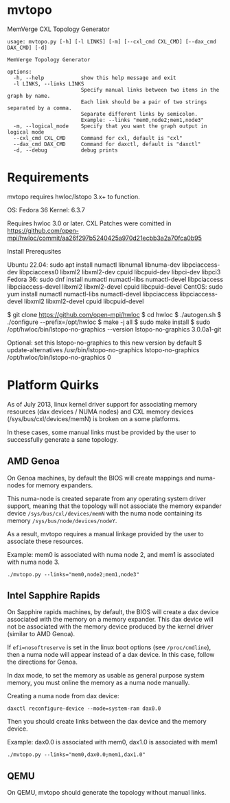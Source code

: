 # mvtopo

MemVerge CXL Topology Generator

```
usage: mvtopo.py [-h] [-l LINKS] [-m] [--cxl_cmd CXL_CMD] [--dax_cmd DAX_CMD] [-d]

MemVerge Topology Generator

options:
  -h, --help            show this help message and exit
  -l LINKS, --links LINKS
                        Specify manual links between two items in the graph by name.
                        Each link should be a pair of two strings separated by a comma.
                        Separate different links by semicolon.
                        Example: --links "mem0,node2;mem1,node3"
  -m, --logical_mode    Specify that you want the graph output in logical mode
  --cxl_cmd CXL_CMD     Command for cxl, default is "cxl"
  --dax_cmd DAX_CMD     Command for daxctl, default is "daxctl"
  -d, --debug           debug prints
```

# Requirements

mvtopo requires hwloc/lstopo 3.x+ to function.

OS: Fedora 36
Kernel: 6.3.7

Requires hwloc 3.0 or later.
CXL Patches were comitted in https://github.com/open-mpi/hwloc/commit/aa26f297b5240425a970d21ecbb3a2a70fca0b95

Install Prerequsites

Ubuntu 22.04: sudo apt install numactl libnuma1 libnuma-dev libpciaccess-dev libpciaccess0 libxml2 libxml2-dev cpuid libcpuid-dev libpci-dev libpci3
Fedora 36: sudo dnf install numactl numactl-libs numactl-devel libpciaccess libpciaccess-devel libxml2 libxml2-devel cpuid libcpuid-devel
CentOS: sudo yum install numactl numactl-libs numactl-devel libpciaccess libpciaccess-devel libxml2 libxml2-devel cpuid libcpuid-devel

$ git clone https://github.com/open-mpi/hwloc
$ cd hwloc
$ ./autogen.sh
$ ./configure --prefix=/opt/hwloc
$ make -j all
$ sudo make install
$ sudo /opt/hwloc/bin/lstopo-no-graphics --version
lstopo-no-graphics 3.0.0a1-git

Optional: set this lstopo-no-graphics to this new version by default
$ update-alternatives /usr/bin/lstopo-no-graphics lstopo-no-graphics /opt/hwloc/bin/lstopo-no-graphics 0

# Platform Quirks

As of July 2013, linux kernel driver support for associating memory resources (dax devices / NUMA nodes)
and CXL memory devices (/sys/bus/cxl/devices/memN) is broken on a some platforms.

In these cases, some manual links must be provided by the user to successfully generate a sane topology.

## AMD Genoa

On Genoa machines, by default the BIOS will create mappings and numa-nodes for memory expanders.

This numa-node is created separate from any operating system driver support, meaning that the
topology will not associate the memory expander device `/sys/bus/cxl/devices/memN` with the
numa node containing its memory `/sys/bus/node/devices/nodeY`.

As a result, mvtopo requires a manual linkage provided by the user to associate these resources.

Example: mem0 is associated with numa node 2, and mem1 is associated with numa node 3.
```
./mvtopo.py --links="mem0,node2;mem1,node3"
```

## Intel Sapphire Rapids

On Sapphire rapids machines, by default, the BIOS will create a dax device associated with the
memory on a memory expander.  This dax device will not be associated with the memory device
produced by the kernel driver (similar to AMD Genoa).

If `efi=nosoftreserve` is set in the linux boot options (see `/proc/cmdline`), then a numa
node will appear instead of a dax device.  In this case, follow the directions for Genoa.


In dax mode, to set the memory as usable as general purpose system memory, you must online
the memory as a numa node manually.

Creating a numa node from dax device:
```
daxctl reconfigure-device --mode=system-ram dax0.0 
```

Then you should create links between the dax device and the memory device.

Example: dax0.0 is associated with mem0, dax1.0 is associated with mem1
```
./mvtopo.py --links="mem0,dax0.0;mem1,dax1.0"
```


## QEMU

On QEMU, mvtopo should generate the topology without manual links.
